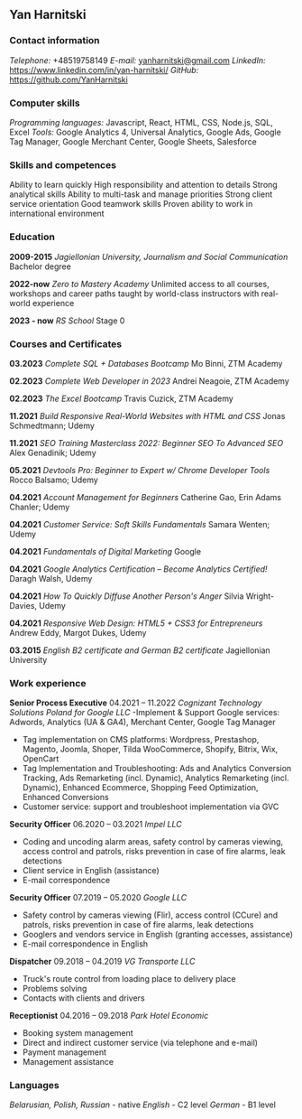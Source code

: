 ## Yan Harnitski

### Contact information

_Telephone:_ +48519758149
_E-mail:_ yanharnitski@gmail.com
_LinkedIn:_ https://www.linkedin.com/in/yan-harnitski/
_GitHub:_ https://github.com/YanHarnitski

### Computer skills

_Programming languages:_ Javascript, React, HTML, CSS, Node.js, SQL, Excel
_Tools:_ Google Analytics 4, Universal Analytics, Google Ads, Google Tag Manager, Google Merchant Center, Google Sheets, Salesforce

### Skills and competences

Ability to learn quickly
High responsibility and attention to details
Strong analytical skills
Ability to multi-task and manage priorities
Strong client service orientation
Good teamwork skills
Proven ability to work in international environment

### Education

**2009-2015** _Jagiellonian University, Journalism and Social Communication_
Bachelor degree

**2022-now** _Zero to Mastery Academy_
Unlimited access to all courses, workshops and career paths taught by world-class
instructors with real-world experience

**2023 - now** _RS School_
Stage 0

### Courses and Certificates

**03.2023** _Complete SQL + Databases Bootcamp_
Mo Binni, ZTM Academy

**02.2023** _Complete Web Developer in 2023_
Andrei Neagoie, ZTM Academy

**02.2023** _The Excel Bootcamp_
Travis Cuzick, ZTM Academy

**11.2021** _Build Responsive Real-World Websites with HTML and CSS_
Jonas Schmedtmann; Udemy

**11.2021** _SEO Training Masterclass 2022: Beginner SEO To Advanced SEO_
Alex Genadinik; Udemy

**05.2021** _Devtools Pro: Beginner to Expert w/ Chrome Developer Tools_
Rocco Balsamo; Udemy

**04.2021** _Account Management for Beginners_
Catherine Gao, Erin Adams Chanler; Udemy

**04.2021** _Customer Service: Soft Skills Fundamentals_
Samara Wenten; Udemy

**04.2021** _Fundamentals of Digital Marketing_
Google

**04.2021** _Google Analytics Certification – Become Analytics Certified!_
Daragh Walsh, Udemy

**04.2021** _How To Quickly Diffuse Another Person's Anger_
Silvia Wright-Davies, Udemy

**04.2021** _Responsive Web Design: HTML5 + CSS3 for Entrepreneurs_
Andrew Eddy, Margot Dukes, Udemy

**03.2015** _English B2 certificate and German B2 certificate_
Jagiellonian University

### Work experience

**Senior Process Executive**
04.2021 – 11.2022
_Cognizant Technology Solutions Poland for Google LLC_
-Implement & Support Google services: Adwords, Analytics (UA & GA4), Merchant Center, Google
Tag Manager

- Tag implementation on CMS platforms: Wordpress, Prestashop, Magento, Joomla, Shoper, Tilda
  WooCommerce, Shopify, Bitrix, Wix, OpenCart
- Tag Implementation and Troubleshooting: Ads and Analytics Conversion Tracking, Ads Remarketing
  (incl. Dynamic), Analytics Remarketing (incl. Dynamic), Enhanced Ecommerce, Shopping Feed
  Optimization, Enhanced Conversions
- Customer service: support and troubleshoot implementation via GVC

**Security Officer**
06.2020 – 03.2021
_Impel LLC_

- Coding and uncoding alarm areas, safety control by cameras viewing, access control and patrols,
  risks prevention in case of fire alarms, leak detections
- Client service in English (assistance)
- E-mail correspondence

**Security Officer**
07.2019 – 05.2020
_Google LLC_

- Safety control by cameras viewing (Flir), access control (CCure) and patrols, risks prevention in case
  of fire alarms, leak detections
- Googlers and vendors service in English (granting accesses, assistance)
- E-mail correspondence in English

**Dispatcher**
09.2018 – 04.2019
_VG Transporte LLC_

- Truck's route control from loading place to delivery place
- Problems solving
- Contacts with clients and drivers

**Receptionist**
04.2016 – 09.2018
_Park Hotel Economic_

- Booking system management
- Direct and indirect customer service (via telephone and e-mail)
- Payment management
- Management assistance

### Languages

_Belarusian, Polish, Russian_ - native
_English_ - C2 level
_German_ - B1 level
